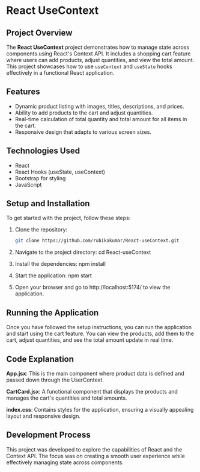 # React UseContext

## Project Overview

The **React UseContext** project demonstrates how to manage state across components using React's Context API. It includes a shopping cart feature where users can add products, adjust quantities, and view the total amount. This project showcases how to use `useContext` and `useState` hooks effectively in a functional React application.

## Features

- Dynamic product listing with images, titles, descriptions, and prices.
- Ability to add products to the cart and adjust quantities.
- Real-time calculation of total quantity and total amount for all items in the cart.
- Responsive design that adapts to various screen sizes.

## Technologies Used

- React
- React Hooks (useState, useContext)
- Bootstrap for styling
- JavaScript

## Setup and Installation

To get started with the project, follow these steps:

1. Clone the repository:

   ```bash
   git clone https://github.com/rubikakumar/React-useContext.git

2. Navigate to the project directory:
   cd React-useContext

3. Install the dependencies:
   npm install

4. Start the application:
   npm start

5. Open your browser and go to http://localhost:5174/ to view the application.

## Running the Application

Once you have followed the setup instructions, you can run the application and start using the cart feature. You can view the products, add them to the cart, adjust quantities, and see the total amount update in real time.

## Code Explanation

**App.jsx**: This is the main component where product data is defined and passed down through the UserContext.

**CartCard.jsx**: A functional component that displays the products and manages the cart's quantities and total amounts.

**index.css**: Contains styles for the application, ensuring a visually appealing layout and responsive design.

## Development Process

This project was developed to explore the capabilities of React and the Context API. The focus was on creating a smooth user experience while effectively managing state across components.
